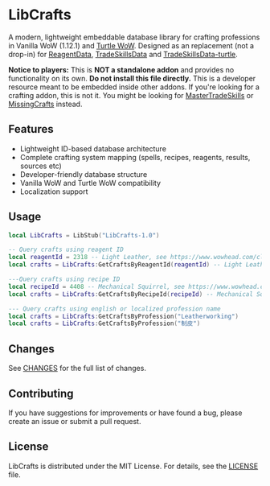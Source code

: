 # LibCrafts

A modern, lightweight embeddable database library for crafting professions in Vanilla WoW (1.12.1) and [Turtle WoW](https://turtle-wow.org). Designed as an replacement (not a drop-in) for [ReagentData](https://github.com/refaim/ReagentData), [TradeSkillsData](https://github.com/refaim/TradeSkillsData) and [TradeSkillsData-turtle](https://github.com/refaim/TradeSkillsData-turtle).

**Notice to players:** This is **NOT a standalone addon** and provides no functionality on its own. **Do not install this file directly.** This is a developer resource meant to be embedded inside other addons. If you're looking for a crafting addon, this is not it. You might be looking for [MasterTradeSkills](https://github.com/refaim/MasterTradeSkills) or [MissingCrafts](https://github.com/refaim/MissingCrafts) instead.

## Features

- Lightweight ID-based database architecture
- Complete crafting system mapping (spells, recipes, reagents, results, sources etc)
- Developer-friendly database structure
- Vanilla WoW and Turtle WoW compatibility
- Localization support

## Usage

```lua
local LibCrafts = LibStub("LibCrafts-1.0")

-- Query crafts using reagent ID
local reagentId = 2318 -- Light Leather, see https://www.wowhead.com/classic/item=2318/light-leather
local crafts = LibCrafts:GetCraftsByReagentId(reagentId) -- Light Leather

---Query crafts using recipe ID
local recipeId = 4408 -- Mechanical Squirrel, see https://www.wowhead.com/classic/item=4408/schematic-mechanical-squirrel
local crafts = LibCrafts:GetCraftsByRecipeId(recipeId) -- Mechanical Squirrel

--- Query crafts using english or localized profession name
local crafts = LibCrafts:GetCraftsByProfession("Leatherworking")
local crafts = LibCrafts:GetCraftsByProfession("制皮")
```

## Changes

See [CHANGES](CHANGES.md) for the full list of changes.

## Contributing

If you have suggestions for improvements or have found a bug, please create an issue or submit a pull request.

## License

LibCrafts is distributed under the MIT License. For details, see the [LICENSE](LICENSE) file.

